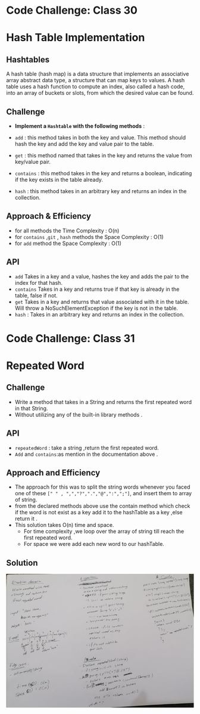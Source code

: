 # Code Challenge: Class 30
# Hash Table Implementation

## Hashtables
 A hash table (hash map) is a data structure that implements an associative array abstract data type, a structure that can map keys to values. A hash table uses a hash function to compute an index, also called a hash code, into an array of buckets or slots, from which the desired value can be found.
## Challenge
- **Implement a `Hashtable` with the following methods** :

- `add` : this method takes in both the key and value. This method should hash the key and add the key and value pair to the table.
- `get` : this method named that takes in the key and returns the value from key/value pair.
- `contains` : this method takes in the key and returns a boolean, indicating if the key exists in the table already.
- `hash` : this method takes in an arbitrary key and returns an index in the collection.
## Approach & Efficiency

- for all methods the Time Complexity : O(n) 
- for `contains` ,`git` , `hash` methods the Space Complexity : O(1) 
- for `add` method the Space Complexity : O(1) 
## API
- `add`
Takes in a key and a value, hashes the key and adds the pair to the index for that hash. 
- `contains`
Takes in a key and returns true if that key is already in the table, false if not. 
- `get`
Takes in a key and returns that value associated with it in the table. Will throw a NoSuchElementException if the key is not in the table.
- `hash` : 
Takes in an arbitrary key and returns an index in the collection.
#
# Code Challenge: Class 31
# Repeated Word
## Challenge
- Write a method that takes in a String and returns the first repeated word in that String.
-  Without utilizing any of the built-in library methods .
## API 
- `repeatedWord` : take a string ,return the first repeated word.
- `Add` and `contains`:as mention in  the documentation above .
## Approach and Efficiency
- The approach for this was to split the string words whenever you faced one of these `[" " , ",","?",".","@",":",";"]`, and insert them to array of string.
- from the declared methods above use the contain method which check if the word is not exist as a key add it to the hashTable as a key  ,else return it .
- This solution takes O(n) time and space.
  - For time complexity ,we loop over the array of string till reach the first repeated word.
  - For space we were add each new word to our hashTable.
## Solution 
![](assest/31.jpg)
